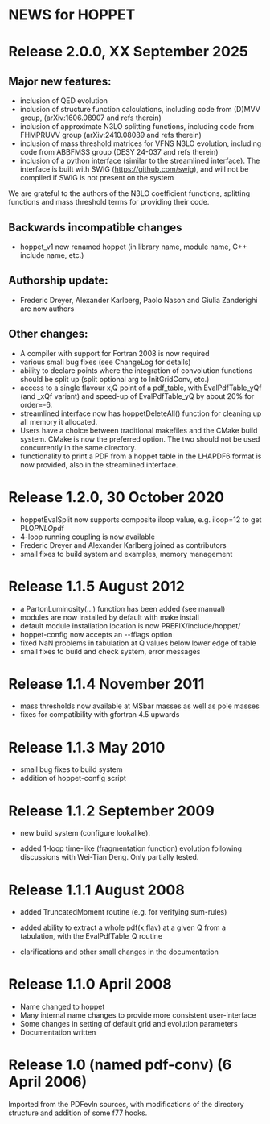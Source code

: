 # NEWS for HOPPET


# Release 2.0.0, XX September 2025


## Major new features:
* inclusion of QED evolution
* inclusion of structure function calculations, including code from (D)MVV
  group, (arXiv:1606.08907 and refs therein)
* inclusion of approximate N3LO splitting functions, including code from 
  FHMPRUVV group (arXiv:2410.08089 and refs therein)
* inclusion of mass threshold matrices for VFNS N3LO evolution, including
  code from ABBFMSS group (DESY 24-037 and refs therein)
* inclusion of a python interface (similar to the streamlined interface). The
  interface is built with SWIG (https://github.com/swig), and will not be
  compiled if SWIG is not present on the system

We are grateful to the authors of the N3LO coefficient functions,
splitting functions and mass threshold terms for providing their code. 

## Backwards incompatible changes
* hoppet_v1 now renamed hoppet (in library name, module name, C++
  include name, etc.)

## Authorship update: 
* Frederic Dreyer, Alexander Karlberg, Paolo Nason and Giulia Zanderighi
  are now authors

## Other changes:
* A compiler with support for Fortran 2008 is now required
* various small bug fixes (see ChangeLog for details)
* ability to declare points where the integration of convolution
  functions should be split up (split optional arg to InitGridConv, etc.)
* access to a single flavour x,Q point of a pdf_table, with EvalPdfTable_yQf
  (and _xQf variant) and speed-up of EvalPdfTable_yQ by about 20% for order=-6.
* streamlined interface now has hoppetDeleteAll() function for cleaning up
  all memory it allocated.
* Users have a choice between traditional makefiles and the CMake build
  system. CMake is now the preferred option. The two should not be
  used concurrently in the same directory.
* functionality to print a PDF from a hoppet table in the LHAPDF6 format is
  now provided, also in the streamlined interface. 


# Release 1.2.0, 30 October 2020

* hoppetEvalSplit now supports composite iloop value, e.g. iloop=12
  to get PLO*PNLO*pdf
* 4-loop running coupling is now available
* Frederic Dreyer and Alexander Karlberg joined as contributors
* small fixes to build system and examples, memory management



# Release 1.1.5  August 2012

* a PartonLuminosity(...) function has been added (see manual)
* modules are now installed by default with make install
* default module installation location is now PREFIX/include/hoppet/
* hoppet-config now accepts an --fflags option
* fixed NaN problems in tabulation at Q values below lower edge of table
* small fixes to build and check system, error messages


# Release 1.1.4  November 2011

* mass thresholds now available at MSbar masses as well as pole masses
* fixes for compatibility with gfortran 4.5 upwards


# Release 1.1.3  May 2010

* small bug fixes to build system
* addition of hoppet-config script


# Release 1.1.2  September 2009


* new build system (configure lookalike).

* added 1-loop time-like (fragmentation function) evolution following
  discussions with Wei-Tian Deng. Only partially tested.


# Release 1.1.1  August 2008


* added TruncatedMoment routine (e.g. for verifying sum-rules)

* added ability to extract a whole pdf(x,flav) at a given Q from a
  tabulation, with the EvalPdfTable_Q routine

* clarifications and other small changes in the documentation


# Release 1.1.0  April 2008


* Name changed to hoppet
* Many internal name changes to provide more consistent user-interface
* Some changes in setting of default grid and evolution parameters
* Documentation written


# Release 1.0 (named pdf-conv) (6 April 2006)


Imported from the PDFevln sources, with modifications of the directory
structure and addition of some f77 hooks.
